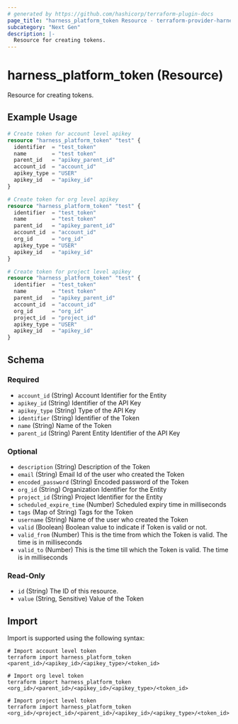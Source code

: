 ```yaml
---
# generated by https://github.com/hashicorp/terraform-plugin-docs
page_title: "harness_platform_token Resource - terraform-provider-harness"
subcategory: "Next Gen"
description: |-
  Resource for creating tokens.
---
```


# harness_platform_token (Resource)

Resource for creating tokens.

## Example Usage

```terraform
# Create token for account level apikey
resource "harness_platform_token" "test" {
  identifier  = "test_token"
  name        = "test token"
  parent_id   = "apikey_parent_id"
  account_id  = "account_id"
  apikey_type = "USER"
  apikey_id   = "apikey_id"
}

# Create token for org level apikey
resource "harness_platform_token" "test" {
  identifier  = "test_token"
  name        = "test token"
  parent_id   = "apikey_parent_id"
  account_id  = "account_id"
  org_id      = "org_id"
  apikey_type = "USER"
  apikey_id   = "apikey_id"
}

# Create token for project level apikey
resource "harness_platform_token" "test" {
  identifier  = "test_token"
  name        = "test token"
  parent_id   = "apikey_parent_id"
  account_id  = "account_id"
  org_id      = "org_id"
  project_id  = "project_id"
  apikey_type = "USER"
  apikey_id   = "apikey_id"
}
```

<!-- schema generated by tfplugindocs -->
## Schema

### Required

- `account_id` (String) Account Identifier for the Entity
- `apikey_id` (String) Identifier of the API Key
- `apikey_type` (String) Type of the API Key
- `identifier` (String) Identifier of the Token
- `name` (String) Name of the Token
- `parent_id` (String) Parent Entity Identifier of the API Key

### Optional

- `description` (String) Description of the Token
- `email` (String) Email Id of the user who created the Token
- `encoded_password` (String) Encoded password of the Token
- `org_id` (String) Organization Identifier for the Entity
- `project_id` (String) Project Identifier for the Entity
- `scheduled_expire_time` (Number) Scheduled expiry time in milliseconds
- `tags` (Map of String) Tags for the Token
- `username` (String) Name of the user who created the Token
- `valid` (Boolean) Boolean value to indicate if Token is valid or not.
- `valid_from` (Number) This is the time from which the Token is valid. The time is in milliseconds
- `valid_to` (Number) This is the time till which the Token is valid. The time is in milliseconds

### Read-Only

- `id` (String) The ID of this resource.
- `value` (String, Sensitive) Value of the Token

## Import

Import is supported using the following syntax:

```shell
# Import account level token
terraform import harness_platform_token <parent_id>/<apikey_id>/<apikey_type>/<token_id>

# Import org level token
terraform import harness_platform_token <org_id>/<parent_id>/<apikey_id>/<apikey_type>/<token_id>

# Import project level token
terraform import harness_platform_token <org_id>/<project_id>/<parent_id>/<apikey_id>/<apikey_type>/<token_id>
```
